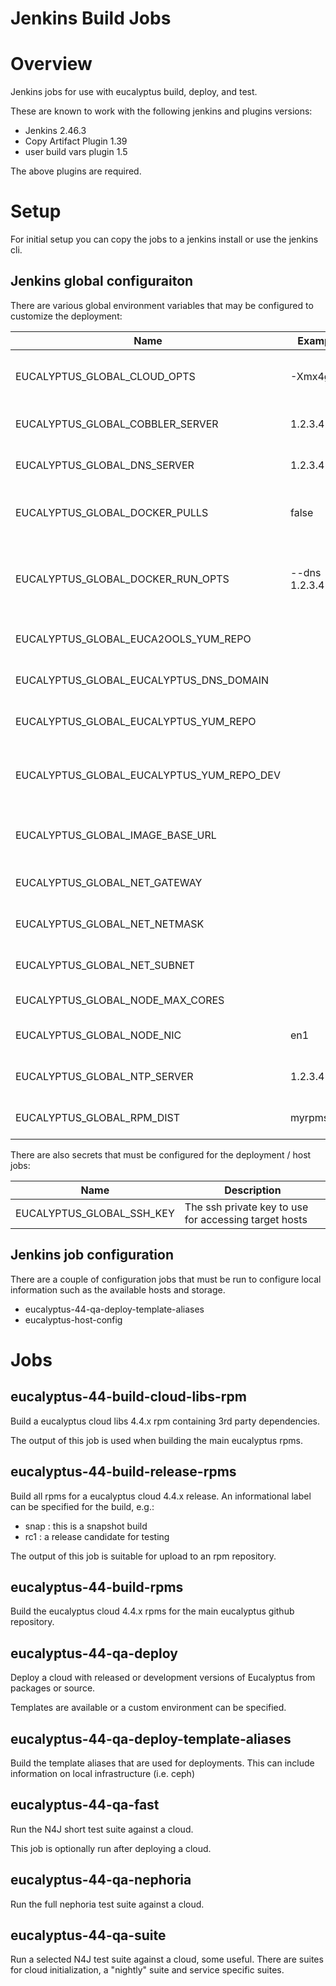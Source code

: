 # Jenkins Build Jobs

# Overview
Jenkins jobs for use with eucalyptus build, deploy, and test.

These are known to work with the following jenkins and plugins versions:

* Jenkins 2.46.3
* Copy Artifact Plugin 1.39
* user build vars plugin 1.5

The above plugins are required.

# Setup
For initial setup you can copy the jobs to a jenkins install or use the jenkins cli.

## Jenkins global configuraiton
There are various global environment variables that may be configured to customize the deployment:

| Name | Example | Description |
| --- | --- | --- |
| EUCALYPTUS_GLOBAL_CLOUD_OPTS | -Xmx4g | Cloud options for every deployment |
| EUCALYPTUS_GLOBAL_COBBLER_SERVER | 1.2.3.4 | IP address of the cobbler server |
| EUCALYPTUS_GLOBAL_DNS_SERVER | 1.2.3.4 | IP address of the dns server |
| EUCALYPTUS_GLOBAL_DOCKER_PULLS | false | Should images be automatically updated? |
| EUCALYPTUS_GLOBAL_DOCKER_RUN_OPTS | --dns 1.2.3.4 | Any additional docker options for run commands |
| EUCALYPTUS_GLOBAL_EUCA2OOLS_YUM_REPO |  | Local euca2ools mirror |
| EUCALYPTUS_GLOBAL_EUCALYPTUS_DNS_DOMAIN |  | Domain name pattern for deployments |
| EUCALYPTUS_GLOBAL_EUCALYPTUS_YUM_REPO |  | 4.4.2 eucalyptus mirror |
| EUCALYPTUS_GLOBAL_EUCALYPTUS_YUM_REPO_DEV |  | 4.4.x eucalyptus repository (development rpms) |
| EUCALYPTUS_GLOBAL_IMAGE_BASE_URL |  | Base URL for testing artifacts and images |
| EUCALYPTUS_GLOBAL_NET_GATEWAY |  | Local network setting |
| EUCALYPTUS_GLOBAL_NET_NETMASK |  | Local network setting |
| EUCALYPTUS_GLOBAL_NET_SUBNET |  | Local network setting |
| EUCALYPTUS_GLOBAL_NODE_MAX_CORES |  | Max cores default |
| EUCALYPTUS_GLOBAL_NODE_NIC | en1 | Network interface for target hosts |
| EUCALYPTUS_GLOBAL_NTP_SERVER | 1.2.3.4 | FQDN or IP of the ntp server to use |
| EUCALYPTUS_GLOBAL_RPM_DIST | myrpms.el7 | Name to identify rpm distribution |

There are also secrets that must be configured for the deployment / host jobs:

| Name | Description |
| --- | --- |
| EUCALYPTUS_GLOBAL_SSH_KEY | The ssh private key to use for accessing target hosts |


## Jenkins job configuration
There are a couple of configuration jobs that must be run to configure local information such as the available hosts and storage.

* eucalyptus-44-qa-deploy-template-aliases
* eucalyptus-host-config

# Jobs

## eucalyptus-44-build-cloud-libs-rpm
Build a eucalyptus cloud libs 4.4.x rpm containing 3rd party dependencies.

The output of this job is used when building the main eucalyptus rpms.

## eucalyptus-44-build-release-rpms
Build all rpms for a eucalyptus cloud 4.4.x release. An informational label can be specified for the build, e.g.:

* snap : this is a snapshot build
* rc1 : a release candidate for testing

The output of this job is suitable for upload to an rpm repository.

## eucalyptus-44-build-rpms
Build the eucalyptus cloud 4.4.x rpms for the main eucalyptus github repository.

## eucalyptus-44-qa-deploy
Deploy a cloud with released or development versions of Eucalyptus from packages or source.

Templates are available or a custom environment can be specified.

## eucalyptus-44-qa-deploy-template-aliases
Build the template aliases that are used for deployments. This can include information on local infrastructure (i.e. ceph)

## eucalyptus-44-qa-fast
Run the N4J short test suite against a cloud.

This job is optionally run after deploying a cloud.

## eucalyptus-44-qa-nephoria
Run the full nephoria test suite against a cloud.

## eucalyptus-44-qa-suite
Run a selected N4J test suite against a cloud, some useful. There are suites for cloud initialization, a "nightly" suite and service specific suites.


